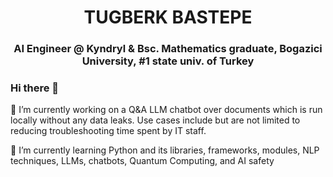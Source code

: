 <h1 align="center">TUGBERK BASTEPE</h1>
<h3 align="center"><span color="blue"> AI Engineer @ Kyndryl   </span> & Bsc. Mathematics graduate, Bogazici University, #1 state univ. of Turkey</h3>

### Hi there 👋
<p> 🔭 I’m currently working on a Q&A LLM chatbot over documents which is run locally without any data leaks. Use cases include but are not limited to reducing troubleshooting time spent by IT staff. </p>
<p>🌱 I’m currently learning Python and its libraries, frameworks, modules, NLP techniques, LLMs, chatbots, Quantum Computing, and AI safety</p>


<!--
**tugberkbastepe/tugberkbastepe** is a ✨ _special_ ✨ repository because its `README.md` (this file) appears on your GitHub profile.

Here are some ideas to get you started:

<p>📫 How to reach me: ...</p><a href="https://www.w3schools.com">LinkedIn</a>

- 🔭 I’m currently working on a Q&A LLM chatbot over documents, 100% privately, no data leaks 
- 🌱 I’m currently learning Python, NLP, AWS SageMaker
- 👯 I’m looking to collaborate on ...
- 🤔 I’m looking for help with ...
- 💬 Ask me about ...
- 📫 How to reach me: ...
- 😄 Pronouns: ...
- ⚡ Fun fact: ...
-->
